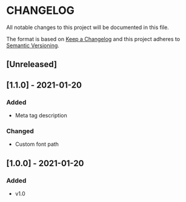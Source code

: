 # CHANGELOG

All notable changes to this project will be documented in this file.

The format is based on [Keep a Changelog](http://keepachangelog.com/en/1.0.0/)
and this project adheres to [Semantic Versioning](http://semver.org/spec/v2.0.0.html).

## [Unreleased]

## [1.1.0] - 2021-01-20

### Added

- Meta tag description

### Changed

- Custom font path

## [1.0.0] - 2021-01-20

### Added

- v1.0
